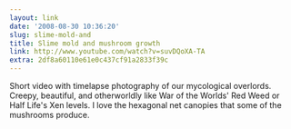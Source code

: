 ```yaml
---
layout: link
date: '2008-08-30 10:36:20'
slug: slime-mold-and
title: Slime mold and mushroom growth
link: http://www.youtube.com/watch?v=suvDQoXA-TA
extra: 2df8a60110e61e0c437cf91a2833f39c
---
```


Short video with timelapse photography of our mycological overlords. Creepy, beautiful, and otherworldly like War of the Worlds' Red Weed or Half Life's Xen levels. I love the hexagonal net canopies that some of the mushrooms produce.